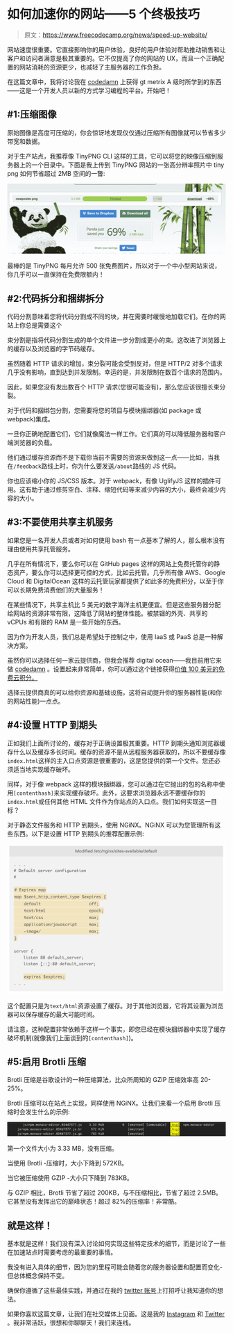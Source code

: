 # 如何加速你的网站——5 个终极技巧

> 原文：<https://www.freecodecamp.org/news/speed-up-website/>

网站速度很重要。它直接影响你的用户体验，良好的用户体验对帮助推动销售和让客户和访问者满意是极其重要的。它不仅提高了你的网站的 UX，而且一个正确配置的网站消耗的资源更少，也减轻了主服务器的工作负担。

在这篇文章中，我将讨论我在 [codedamn](https://codedamn.com) 上获得 gt metrix A 级时所学到的东西——这是一个开发人员以新的方式学习编程的平台。开始吧！

## #1:压缩图像

原始图像是高度可压缩的，你会惊讶地发现仅仅通过压缩所有图像就可以节省多少带宽和数据。

对于生产站点，我推荐像 TinyPNG CLI 这样的工具，它可以将您的映像压缩到服务器上的一个目录中。下面是我上传到 TinyPNG 网站的一张高分辨率照片中 tiny png 如何节省超过 2MB 空间的一瞥:

![Screenshot-2020-03-31-at-12.45.11-AM](img/ef1845cbdb99509a8a0ba988feb8400b.png)

最棒的是 TinyPNG 每月允许 500 张免费图片，所以对于一个中小型网站来说，你几乎可以一直保持在免费限额内！

## #2:代码拆分和捆绑拆分

代码分割意味着您将代码分割成不同的块，并在需要时缓慢地加载它们。在你的网站上你总是需要这个

束分割是指将代码分割生成的单个文件进一步分割成更小的束。这改进了浏览器上的缓存以及浏览器的字节码缓存。

虽然随着 HTTP 请求的增加，束分裂可能会受到反对，但是 HTTP/2 对多个请求几乎没有影响，直到达到并发限制。幸运的是，并发限制在数百个请求的范围内。

因此，如果您没有发出数百个 HTTP 请求(您很可能没有)，那么您应该很擅长束分裂。

对于代码和捆绑包分割，您需要将您的项目与模块捆绑器(如 package 或 webpack)集成。

一旦你正确地配置它们，它们就像魔法一样工作。它们真的可以降低服务器和客户端浏览器的负载。

他们通过缓存资源而不是下载你当前不需要的资源来做到这一点——比如，当我在`/feedback`路线上时，你为什么要发送`/about`路线的 JS 代码。

你也应该缩小你的 JS/CSS 版本。对于 webpack，有像 UglifyJS 这样的插件可用。这有助于通过修剪空白、注释、缩短代码等来减少内容的大小，最终会减少内容的大小。

## #3:不要使用共享主机服务

如果您是一名开发人员或者对如何使用 bash 有一点基本了解的人，那么根本没有理由使用共享托管服务。

几乎在所有情况下，要么你可以在 GitHub pages 这样的网站上免费托管你的静态资产，要么你可以选择更可控的方式，比如云托管。几乎所有像 AWS、Google Cloud 和 DigitalOcean 这样的云托管玩家都提供了如此多的免费积分，以至于你可以长期免费消费他们的大量服务！

在某些情况下，共享主机比 5 美元的数字海洋主机更便宜。但是这些服务器分配给网站的资源非常有限，这降低了网站的整体性能。被禁锢的外壳、共享的 vCPUs 和有限的 RAM 是一些开始的东西。

因为作为开发人员，我们总是希望处于控制之中，使用 IaaS 或 PaaS 总是一种解决方案。

虽然你可以选择任何一家云提供商，但我会推荐 digital ocean——我目前用它来做 [codedamn](https://codedamn.com) 。设置起来非常简单，你可以通过这个链接获得[价值 100 美元的免费云积分。](https://codedamn.com/go/digitalocean)

选择云提供商真的可以给你资源和基础设施，这将自动提升你的服务器性能(和你的网站性能)一点点。

## #4:设置 HTTP 到期头

正如我们上面所讨论的，缓存对于正确设置极其重要。HTTP 到期头通知浏览器缓存什么以及缓存多长时间。缓存的资源不是从远程服务器获取的，所以不要缓存像`index.html`这样的主入口点资源是很重要的，这是您提供的第一个文件。您还必须适当地实现缓存破坏。

同样，对于像 webpack 这样的模块捆绑器，您可以通过在它抛出的包的名称中使用`[contenthash]`来实现缓存破坏。此外，这要求浏览器永远不要缓存你的`index.html`或任何其他 HTML 文件作为你站点的入口点。我们如何实现这一目标？

对于静态文件服务和 HTTP 到期头，使用 NGiNX。NGiNX 可以为您管理所有这些东西。以下是设置 HTTP 到期头的推荐配置示例:

![Screenshot-2020-03-31-at-12.32.38-AM](img/9a6c8ea531e175db4c86eed4fc8e0c74.png)

这个配置只是为`text/html`资源设置了缓存。对于其他浏览器，它将其设置为浏览器可以保存缓存的最大可能时间。

请注意，这种配置非常依赖于这样一个事实，即您已经在模块捆绑器中实现了缓存破坏机制(就像我们上面谈到的`[contenthash]`)。

## #5:启用 Brotli 压缩

Brotli 压缩是谷歌设计的一种压缩算法，比众所周知的 GZIP 压缩效率高 20-25%。

Brotli 压缩可以在站点上实现，同样使用 NGiNX。让我们来看一个启用 Brotli 压缩时会发生什么的示例:

![Screenshot-2020-03-31-at-12.40.32-AM](img/3aaad5073b76a0fa98faf339eebfebc4.png)

第一个文件大小为 3.33 MB，没有压缩。

当使用 Brotli -压缩时，大小下降到 572KB。

当它被压缩使用 GZIP -大小只下降到 783KB。

与 GZIP 相比，Brotli 节省了超过 200KB，与不压缩相比，节省了超过 2.5MB。它甚至没有发挥出它的巅峰状态！超过 82%的压缩率！非常酷。

## 就是这样！

基本就是这样！我们没有深入讨论如何实现这些特定技术的细节，而是讨论了一些在加速站点时需要考虑的最重要的事情。

我没有进入具体的细节，因为您的里程可能会随着您的服务器设置和配置而变化-但总体概念保持不变。

确保你遵循了这些最佳实践，并通过在我的 [twitter 账号](https://twitter.com/mehulmpt)上打招呼让我知道你的想法。

如果你喜欢这篇文章，让我们在社交媒体上见面。这是我的 [Instagram](https://instagram.com/mehulmpt) 和 [Twitter](https://twitter.com/mehulmpt) 。我非常活跃，很想和你聊聊天！我们来连线。